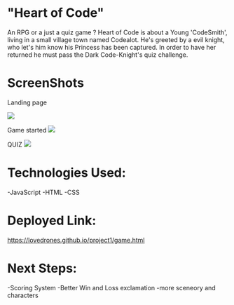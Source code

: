 
# "Heart of Code"
An RPG or a just a quiz game ?
Heart of Code is about a Young 'CodeSmith', living in a small village town named Codealot.
He's greeted by a evil knight, who let's him know his Princess has been captured.
In order to have her returned he must pass the Dark Code-Knight's quiz challenge. 



# ScreenShots

Landing page

![](https://i.imgur.com/eXeb9Kw.png?1)

Game started
![](https://i.imgur.com/JuLSVl1.png?1)

QUIZ
![](https://i.imgur.com/wyhTYbT.png?1)

# Technologies Used:

-JavaScript
-HTML
-CSS

# Deployed Link:
https://lovedrones.github.io/project1/game.html

# Next Steps:

-Scoring System
-Better Win and Loss exclamation 
-more sceneory and characters
